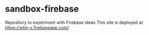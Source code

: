 # sandbox-firebase
Repository to experiment with Firebase ideas
This site is deployed at: https://wtm-x.firebaseapp.com/
